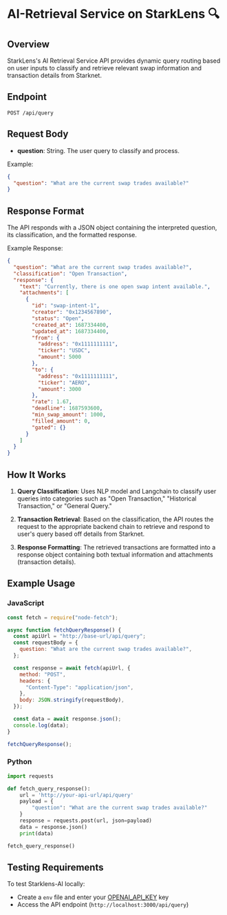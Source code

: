 # AI-Retrieval Service on StarkLens 🔍

## Overview

StarkLens's AI Retrieval Service API provides dynamic query routing based on user inputs to classify and retrieve relevant swap information and transaction details from Starknet.

## Endpoint

```
POST /api/query
```

## Request Body

- **question**: String. The user query to classify and process.

Example:

```json
{
  "question": "What are the current swap trades available?"
}
```

## Response Format

The API responds with a JSON object containing the interpreted question, its classification, and the formatted response.

Example Response:

```json
{
  "question": "What are the current swap trades available?",
  "classification": "Open Transaction",
  "response": {
    "text": "Currently, there is one open swap intent available.",
    "attachments": [
      {
        "id": "swap-intent-1",
        "creator": "0x1234567890",
        "status": "Open",
        "created_at": 1687334400,
        "updated_at": 1687334400,
        "from": {
          "address": "0x1111111111",
          "ticker": "USDC",
          "amount": 5000
        },
        "to": {
          "address": "0x1111111111",
          "ticker": "AERO",
          "amount": 3000
        },
        "rate": 1.67,
        "deadline": 1687593600,
        "min_swap_amount": 1000,
        "filled_amount": 0,
        "gated": {}
      }
    ]
  }
}
```

## How It Works

1. **Query Classification**: Uses NLP model and Langchain to classify user queries into categories such as "Open Transaction," "Historical Transaction," or "General Query."

2. **Transaction Retrieval**: Based on the classification, the API routes the request to the appropriate backend chain to retrieve and respond to user's query based off details from Starknet.

3. **Response Formatting**: The retrieved transactions are formatted into a response object containing both textual information and attachments (transaction details).

## Example Usage

### JavaScript

```javascript
const fetch = require("node-fetch");

async function fetchQueryResponse() {
  const apiUrl = "http://base-url/api/query";
  const requestBody = {
    question: "What are the current swap trades available?",
  };

  const response = await fetch(apiUrl, {
    method: "POST",
    headers: {
      "Content-Type": "application/json",
    },
    body: JSON.stringify(requestBody),
  });

  const data = await response.json();
  console.log(data);
}

fetchQueryResponse();
```

### Python

```python
import requests

def fetch_query_response():
    url = 'http://your-api-url/api/query'
    payload = {
        "question": "What are the current swap trades available?"
    }
    response = requests.post(url, json=payload)
    data = response.json()
    print(data)

fetch_query_response()
```

## Testing Requirements

To test Starklens-AI locally:

- Create a `env` file and enter your [OPENAI_API_KEY]() key
- Access the API endpoint (`http://localhost:3000/api/query`)
